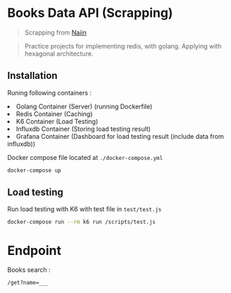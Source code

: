 # Books Data API (Scrapping)
> Scrapping from <a href='https://naiin.com'>Naiin</a>

> Practice projects for implementing redis, with golang. Applying with hexagonal architecture.

## Installation
Runing following containers :
<li>Golang Container (Server) (running Dockerfile)</li>
<li>Redis Container (Caching) </li>
<li>K6 Container (Load Testing) </li>
<li>Influxdb Container (Storing load testing result) </li>
<li>Grafana Container (Dashboard for load testing result (include data from influxdb)) </li>

Docker compose file located at `./docker-compose.yml`

```sh
docker-compose up
```

## Load testing
Run load testing with K6 with test file in `test/test.js`
```sh
docker-compose run --rm k6 run /scripts/test.js
```
# Endpoint

Books search :

` /get?name=___ `
